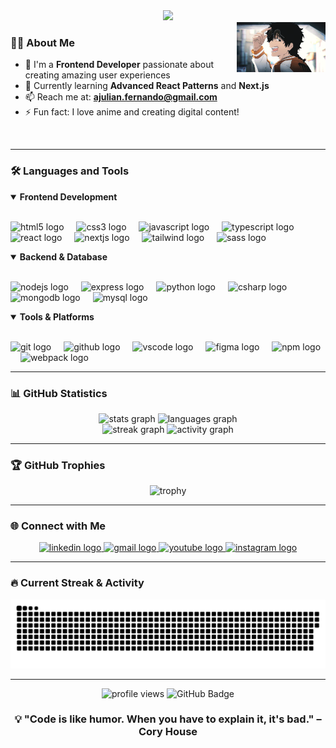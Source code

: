 <div align="center">
  <img src="https://readme-typing-svg.herokuapp.com/?font=Righteous&size=35&center=true&vCenter=true&width=500&height=70&duration=4000&lines=Hi+There!+👋;+I'm+Julian+Fernando!;Frontend+Developer+💻;From+Indonesia+🇮🇩;" />
</div>

<img align="right" height="80" src="1m7v0o2aibxd1.gif" />

<h3 align="left">👨‍💻 About Me</h3>

- 🔭 I'm a **Frontend Developer** passionate about creating amazing user experiences
- 🌱 Currently learning **Advanced React Patterns** and **Next.js**
- 📫 Reach me at: **ajulian.fernando@gmail.com**
- ⚡ Fun fact: I love anime and creating digital content!

<br clear="both">

---

<h3 align="left">🛠️ Languages and Tools</h3>

<details open>
<summary><b>Frontend Development</b></summary>
<br>
<p align="left">
  <img src="https://cdn.jsdelivr.net/gh/devicons/devicon/icons/html5/html5-original.svg" height="30" alt="html5 logo" />
  <img width="12" />
  <img src="https://cdn.jsdelivr.net/gh/devicons/devicon/icons/css3/css3-original.svg" height="30" alt="css3 logo" />
  <img width="12" />
  <img src="https://cdn.jsdelivr.net/gh/devicons/devicon/icons/javascript/javascript-original.svg" height="30" alt="javascript logo" />
  <img width="12" />
  <img src="https://cdn.jsdelivr.net/gh/devicons/devicon/icons/typescript/typescript-original.svg" height="30" alt="typescript logo" />
  <img width="12" />
  <img src="https://cdn.jsdelivr.net/gh/devicons/devicon/icons/react/react-original.svg" height="30" alt="react logo" />
  <img width="12" />
  <img src="https://cdn.jsdelivr.net/gh/devicons/devicon/icons/nextjs/nextjs-original.svg" height="30" alt="nextjs logo" />
  <img width="12" />
  <img src="https://cdn.jsdelivr.net/gh/devicons/devicon/icons/tailwindcss/tailwindcss-plain.svg" height="30" alt="tailwind logo" />
  <img width="12" />
  <img src="https://cdn.jsdelivr.net/gh/devicons/devicon/icons/sass/sass-original.svg" height="30" alt="sass logo" />
</p>
</details>

<details open>
<summary><b>Backend & Database</b></summary>
<br>
<p align="left">
  <img src="https://cdn.jsdelivr.net/gh/devicons/devicon/icons/nodejs/nodejs-original.svg" height="30" alt="nodejs logo" />
  <img width="12" />
  <img src="https://cdn.jsdelivr.net/gh/devicons/devicon/icons/express/express-original.svg" height="30" alt="express logo" />
  <img width="12" />
  <img src="https://cdn.jsdelivr.net/gh/devicons/devicon/icons/python/python-original.svg" height="30" alt="python logo" />
  <img width="12" />
  <img src="https://cdn.jsdelivr.net/gh/devicons/devicon/icons/csharp/csharp-original.svg" height="30" alt="csharp logo" />
  <img width="12" />
  <img src="https://cdn.jsdelivr.net/gh/devicons/devicon/icons/mongodb/mongodb-original.svg" height="30" alt="mongodb logo" />
  <img width="12" />
  <img src="https://cdn.jsdelivr.net/gh/devicons/devicon/icons/mysql/mysql-original.svg" height="30" alt="mysql logo" />
</p>
</details>

<details open>
<summary><b>Tools & Platforms</b></summary>
<br>
<p align="left">
  <img src="https://cdn.jsdelivr.net/gh/devicons/devicon/icons/git/git-original.svg" height="30" alt="git logo" />
  <img width="12" />
  <img src="https://cdn.jsdelivr.net/gh/devicons/devicon/icons/github/github-original.svg" height="30" alt="github logo" />
  <img width="12" />
  <img src="https://cdn.jsdelivr.net/gh/devicons/devicon/icons/vscode/vscode-original.svg" height="30" alt="vscode logo" />
  <img width="12" />
  <img src="https://cdn.jsdelivr.net/gh/devicons/devicon/icons/figma/figma-original.svg" height="30" alt="figma logo" />
  <img width="12" />
  <img src="https://cdn.jsdelivr.net/gh/devicons/devicon/icons/npm/npm-original-wordmark.svg" height="30" alt="npm logo" />
  <img width="12" />
  <img src="https://cdn.jsdelivr.net/gh/devicons/devicon/icons/webpack/webpack-original.svg" height="30" alt="webpack logo" />
</p>
</details>

---

<h3 align="left">📊 GitHub Statistics</h3>

<div align="center">
  <img src="https://github-readme-stats.vercel.app/api?username=rexoogen&hide_title=false&hide_rank=false&show_icons=true&include_all_commits=true&count_private=true&disable_animations=false&theme=dracula&locale=en&hide_border=true&border_radius=15" height="150" alt="stats graph" />
  <img src="https://github-readme-stats.vercel.app/api/top-langs?username=rexoogen&locale=en&hide_title=false&layout=compact&card_width=320&langs_count=8&theme=dracula&hide_border=true&border_radius=15" height="150" alt="languages graph" />
</div>

<div align="center">
  <img src="https://streak-stats.demolab.com?user=rexoogen&locale=en&mode=daily&theme=dracula&hide_border=true&border_radius=15" height="150" alt="streak graph" />
  <img src="https://github-readme-activity-graph.vercel.app/graph?username=rexoogen&theme=dracula&bg_color=282a36&hide_border=true&border_radius=15" height="250" alt="activity graph" />
</div>

---

<h3 align="left">🏆 GitHub Trophies</h3>

<div align="center">
  <img src="https://github-profile-trophy.vercel.app/?username=rexoogen&theme=dracula&no-frame=true&no-bg=false&margin-w=4&row=1" alt="trophy" />
</div>

---

<h3 align="left">🌐 Connect with Me</h3>

<div align="center">
  <a href="https://www.linkedin.com/in/julianfernando15/" target="_blank">
    <img src="https://img.shields.io/static/v1?message=LinkedIn&logo=linkedin&label=&color=0077B5&logoColor=white&labelColor=&style=for-the-badge" height="30" alt="linkedin logo" />
  </a>
  <a href="mailto:ajulian.fernando@gmail.com" target="_blank">
    <img src="https://img.shields.io/static/v1?message=Gmail&logo=gmail&label=&color=D14836&logoColor=white&labelColor=&style=for-the-badge" height="30" alt="gmail logo" />
  </a>
  <a href="https://youtube.com/@Liiiaann_" target="_blank">
    <img src="https://img.shields.io/static/v1?message=Youtube&logo=youtube&label=&color=FF0000&logoColor=white&labelColor=&style=for-the-badge" height="30" alt="youtube logo" />
  </a>
  <a href="https://instagram.com/liiiaaannn___/" target="_blank">
    <img src="https://img.shields.io/static/v1?message=Instagram&logo=instagram&label=&color=E4405F&logoColor=white&labelColor=&style=for-the-badge" height="30" alt="instagram logo" />
  </a>
</div>

---

<h3 align="left">🔥 Current Streak & Activity</h3>

<div align="center">
  <img src="https://github.com/ReXooGen/ReXooGen/blob/output/snake.svg" alt="Snake animation" />
</div>

---

<div align="center">
  <img src="https://komarev.com/ghpvc/?username=rexoogen&label=Profile%20views&color=0e75b6&style=flat" alt="profile views" />
  <img src="https://img.shields.io/github/followers/rexoogen?label=Followers&style=social" alt="GitHub Badge" />
</div>

<div align="center">
  <h3>💡 "Code is like humor. When you have to explain it, it's bad." – Cory House</h3>
</div>

